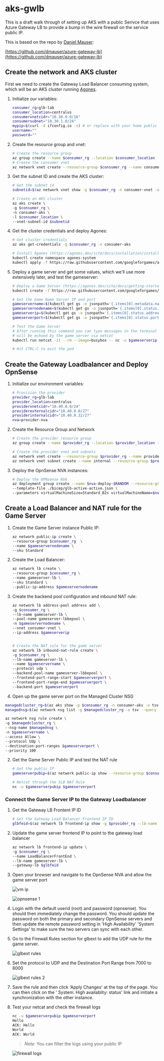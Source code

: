 # aks-gwlb

This is a draft walk through of setting up AKS with a public Serivce that uses Azure Gateway LB to provide a bump in the wire firewall on the service public IP.

This is based on the repo by [Daniel Mauser](https://github.com/dmauser):

[https://github.com/dmauser/azure-gateway-lb](https://github.com/dmauser/azure-gateway-lb)

## Create the network and AKS cluster

First we need to create the Gateway Load Balancer consuming system, which will be an AKS cluster running [Agones](https://agones.dev/site/). 

1. Initialize our variables:

    ```bash
    consumer_rg=glb-lab
    consumer_location=centralus
    consumervnetcidr="10.30.0.0/16"
    consumersubnet="10.30.1.0/24"
    mypip=$(curl -4 ifconfig.io -s) # or replace with your home public ip, example mypip="1.1.1.1" (required for Cloud Shell deployments)
    username=""
    password=""
    ```

1. Create the resource group and vnet:

    ```bash
    # Create the resource group
    az group create --name $consumer_rg --location $consumer_location
    # Create the consumer vnet
    az network vnet create --resource-group $consumer_rg --name consumer-vnet --location $consumer_location --address-prefixes $consumervnetcidr --subnet-name vmsubnet --subnet-prefix $consumersubnet
    ```

1. Get the subnet ID and create the AKS cluster:

    ```bash
    # Get the subnet id
    subnetid=$(az network vnet show -g $consumer_rg -n consumer-vnet -o tsv --query "subnets[?name=='vmsubnet'].id")

    # Create an AKS cluster
    az aks create \
    -g $consumer_rg \
    -n consumer-aks \
    -l $consumer_location \
    --vnet-subnet-id $subnetid
    ```

1. Get the cluster credentials and deploy Agones:

    ```bash
    # Get cluster credentials
    az aks get-credentials -g $consumer_rg -n consumer-aks

    # Install Agones (https://agones.dev/site/docs/installation/install-agones/yaml/)
    kubectl create namespace agones-system
    kubectl apply -f https://raw.githubusercontent.com/googleforgames/agones/release-1.23.0/install/yaml/install.yaml
    ```

1. Deploy a game server and get some values, which we'll use more extensively later, and test the gameserver:

    ```bash
    # Deploy a Game Server (https://agones.dev/site/docs/getting-started/create-gameserver/)
    kubectl create -f https://raw.githubusercontent.com/googleforgames/agones/release-1.23.0/examples/simple-game-server/gameserver.yaml

    # Get the Game Name Server IP and port
    gameservername=$(kubectl get gs -o jsonpath='{.items[0].metadata.name}')
    gameservernodename=$(kubectl get gs -o jsonpath='{.items[0].status.nodeName}')
    gameserverip=$(kubectl get gs -o jsonpath='{.items[0].status.address}')
    gameserverport=$(kubectl get gs -o jsonpath='{.items[0].status.ports[0].port}')

    # Test the Game Server
    # After running this command you can type messages in the terminal and they 
    # will be echoed by the game server via netcat
    kubectl run netcat -it --rm --image=busybox -- nc -u $gameserverip $gameserverport

    # Hit CTRL-C to exit the pod
    ```

## Create the Gateway Loadbalancer and Deploy OpnSense

1. Initialize our environment variables: 

    ```bash
    # Provision the provider
    provider_rg=glb-lab
    provider_location=centralus
    providervnetcidr="10.40.0.0/24"
    providerexternalcidr="10.40.0.0/27"
    providerinternalcidr="10.40.0.32/27"
    nva=provider-nva
    ```

1. Create the Resource Group and Network

    ```bash
    # Create the provider resource group
    az group create --name $provider_rg --location $provider_location --output none

    # Create the provider vnet and subnets
    az network vnet create --resource-group $provider_rg --name provider-vnet --location $provider_location --address-prefixes $providervnetcidr --subnet-name external --subnet-prefix $providerexternalcidr --output none
    az network vnet subnet create --name internal --resource-group $provider_rg --vnet-name provider-vnet --address-prefix $providerinternalcidr --output none
    ```

1. Deploy the OpnSense NVA instances:

    ```bash
    # Deploy the OPNsense NVA
    az deployment group create --name $nva-deploy-$RANDOM --resource-group $provider_rg \
    --template-file ./bicep/glb-active-active.json \
    --parameters virtualMachineSize=Standard_B2s virtualMachineName=$nva TempUsername=azureuser TempPassword=Msft123Msft123 existingVirtualNetworkName=provider-vnet existingUntrustedSubnet=external existingTrustedSubnet=internal PublicIPAddressSku=Standard
    ```

## Create a Load Balancer and NAT rule for the Game Server

1. Create the Game Server instance Public IP:

    ```bash
    az network public-ip create \
    --resource-group $consumer_rg  \
    --name $gameservernodename \
    --sku Standard
    ```
1. Create the Load Balancer:

    ```bash
    az network lb create \
    --resource-group $consumer_rg \
    --name gameserver-lb \
    --sku Standard \
    --public-ip-address $gameservernodename
    ```

1. Create the backend pool configuration and inbound NAT rule:

    ``` bash
    az network lb address-pool address add \
    -g $consumer_rg \
    --lb-name gameserver-lb \
    --pool-name gameserver-lbbepool \
    -n $gameservernodename \
    --vnet consumer-vnet \
    --ip-address $gameserverip


    # Create the NAT rule for the game server
    az network lb inbound-nat-rule create \
    -g $consumer_rg \
    --lb-name gameserver-lb \
    --name $gameservername \
    --protocol udp \
    --backend-pool-name gameserver-lbbepool \
    --frontend-port-range-start $gameserverport \
    --frontend-port-range-end $gameserverport \
    --backend-port $gameserverport
    ```

1. Open up the game server port on the Managed Cluster NSG

```bash
managedcluster_rg=$(az aks show -g $consumer_rg -n consumer-aks -o tsv --query nodeResourceGroup)
managednsg=$(az network nsg list -g $managedcluster_rg -o tsv --query '[0].name')

az network nsg rule create \
-g $managedcluster_rg \
--nsg-name $managednsg \
-n $gameservername \
--access Allow \
--protocol Udp \
--destination-port-ranges $gameserverport \
--priority 100
```

2. Get the Game Server Public IP and test the NAT rule

    ```bash
    # Get the public IP
    gameserverpubip=$(az network public-ip show --resource-group $consumer_rg --name $gameservernodename -o tsv --query ipAddress)

    # Netcat through the SLB NAT Rule
    nc -u $gameserverpubip $gameserverport
    ```

### Connect the Game Server IP to the Gateway Loadbalancer

1. Get the Gateway LB Frontent IP ID

    ```bash
    # Get the Gateway Load Balancer Frontend IP ID
    glbfeid=$(az network lb frontend-ip show -g $provider_rg --lb-name provider-nva-glb --name FW --query id --output tsv)
    ```

1. Update the game server frontend IP to point to the gateway load balancer

    ```bash
    az network lb frontend-ip update \
    -g $consumer_rg \
    --name LoadBalancerFrontEnd \
    --lb-name gameserver-lb \
    --gateway-lb $glbfeid 
    ```

1. Open your browser and navigate to the OpnSense NVA and allow the game server port

    ![vm ip](images/vm-ip.jpg)

    ![opnsense 1](images/opnsense1.jpg)

1. Login with the default userid (root) and password (opnsense). You should then immediately change the password. You should update the password on both the primary and secondary OpnSense servers and then update the remote password setting in 'High Availability' 'System Settings' to make sure the two servers can sync with each other.


1. Go to the Firewall Rules section for glbext to add the UDP rule for the game server.

    ![glbext rules](images/glbextrules1.jpg)

1. Set the protocol to UDP and the Destination Port Range from 7000 to 8000

    ![glbext rules 2](images/glbextrules2.jpg)

1. Save the rule and then click 'Apply Changes' at the top of the page. You can then click on the ' System: High availablity: status' link and initiate a synchronization with the other instance.

1. Test your netcat and check the firewall logs

    ```bash
    nc -u $gameserverpubip $gameserverport
    Hello
    ACK: Hello
    World
    ACK: World
    ```

    >*Note:* You can filter the logs using your public IP
    
    ![firewall logs](images/firewalllogs.jpg)